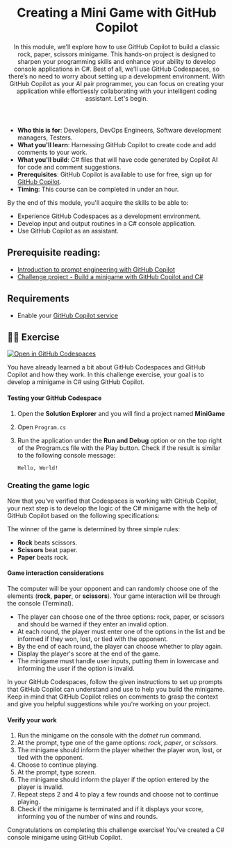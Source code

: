 <header>

# Creating a Mini Game with GitHub Copilot

In this module, we’ll explore how to use GitHub Copilot to build a classic rock, paper, scissors minigame. This hands-on project is designed to sharpen your programming skills and enhance your ability to develop console applications in C#. Best of all, we’ll use GitHub Codespaces, so there’s no need to worry about setting up a development environment. With GitHub Copilot as your AI pair programmer, you can focus on creating your application while effortlessly collaborating with your intelligent coding assistant. Let's begin.

</header>


- **Who this is for**: Developers, DevOps Engineers, Software development managers, Testers.
- **What you'll learn**: Harnessing GitHub Copilot to create code and add comments to your work.
- **What you'll build**: C# files that will have code generated by Copilot AI for code and comment suggestions.
- **Prerequisites**: GitHub Copilot is available to use for free, sign up for [GitHub Copilot](https://gh.io/copilot).
- **Timing**: This course can be completed in under an hour.

By the end of this module, you'll acquire the skills to be able to:

- Experience GitHub Codespaces as a development environment.
- Develop input and output routines in a C# console application.
- Use GitHub Copilot as an assistant.

## Prerequisite reading:
- [Introduction to prompt engineering with GitHub Copilot](https://learn.microsoft.com/training/modules/introduction-prompt-engineering-with-github-copilot/)
- [Challenge project - Build a minigame with GitHub Copilot and C#](https://learn.microsoft.com/training/modules/challenge-project-create-mini-game-with-copilot-dotnet/)

## Requirements

- Enable your [GitHub Copilot service](https://github.com/github-copilot/signup)

## 💪🏽 Exercise

[![Open in GitHub Codespaces](https://github.com/codespaces/badge.svg)](https://codespaces.new/microsoft/mastering-github-copilot-for-dotnet-csharp-developers?devcontainer_path=.devcontainer%2Fmini-game%2Fdevcontainer.json)

You have already learned a bit about GitHub Codespaces and GitHub Copilot and how they work. In this challenge exercise, your goal is to develop a minigame in C# using GitHub Copilot.

#### Testing your GitHub Codespace

1. Open the **Solution Explorer** and you will find a project named **MiniGame**
1. Open `Program.cs`

1. Run the application under the **Run and Debug** option or on the top right of the Program.cs file with the Play button. Check if the result is similar to the following console message:

   ```bash
   Hello, World!
   ```
   
### Creating the game logic

Now that you've verified that Codespaces is working with GitHub Copilot, your next step is to develop the logic of the C# minigame with the help of GitHub Copilot based on the following specifications:

The winner of the game is determined by three simple rules:

- **Rock** beats scissors.
- **Scissors** beat paper.
- **Paper** beats rock.

#### Game interaction considerations

The computer will be your opponent and can randomly choose one of the elements (**rock**, **paper**, or **scissors**). Your game interaction will be through the console (Terminal).

- The player can choose one of the three options: rock, paper, or scissors and should be warned if they enter an invalid option.
- At each round, the player must enter one of the options in the list and be informed if they won, lost, or tied with the opponent.
- By the end of each round, the player can choose whether to play again.
- Display the player's score at the end of the game.
- The minigame must handle user inputs, putting them in lowercase and informing the user if the option is invalid.

In your GitHub Codespaces, follow the given instructions to set up prompts that GitHub Copilot can understand and use to help you build the minigame. Keep in mind that GitHub Copilot relies on comments to grasp the context and give you helpful suggestions while you're working on your project.

#### Verify your work

1. Run the minigame on the console with the *dotnet run* command.
2. At the prompt, type one of the game options: *rock*, *paper*, or *scissors*.
3. The minigame should inform the player whether the player won, lost, or tied with the opponent.
4. Choose to continue playing.
5. At the prompt, type *screen*.
6. The minigame should inform the player if the option entered by the player is invalid.
7. Repeat steps 2 and 4 to play a few rounds and choose not to continue playing.
8. Check if the minigame is terminated and if it displays your score, informing you of the number of wins and rounds.

Congratulations on completing this challenge exercise! You've created a C# console minigame using GitHub Copilot.
